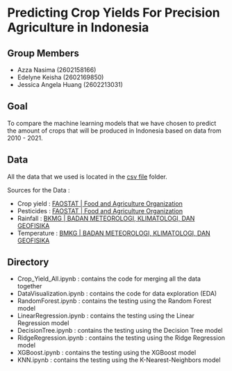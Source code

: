 # Predicting Crop Yields For Precision Agriculture in Indonesia

## Group Members

- Azza Nasima	(2602158166)
- Edelyne Keisha (2602169850)
- Jessica Angela Huang (2602213031)

## Goal

To compare the machine learning models that we have chosen to predict the amount of crops that will be produced in Indonesia based on data from 2010 - 2021.

## Data
All the data that we used is located in the [csv file](https://github.com/edeliciouso/Predicting-Crop-Yields/tree/1ec1d58b85377390a8dffb3491bec025482edcbf/csv%20file) folder.

Sources for the Data :
- Crop yield : [FAOSTAT | Food and Agriculture Organization](https://www.fao.org/faostat/en/#data/QCL)
- Pesticides : [FAOSTAT | Food and Agriculture Organization](https://www.fao.org/faostat/en/#data/RP)
- Rainfall : [BKMG | BADAN METEOROLOGI, KLIMATOLOGI, DAN GEOFISIKA](https://jakarta.bps.go.id/indicator/151/373/2/curah-hujan-di-stasiun-kemayoran-menurut-bulan.html)
- Temperature : [BMKG | BADAN METEOROLOGI, KLIMATOLOGI, DAN GEOFISIKA](https://www.bmkg.go.id/iklim/?p=ekstrem-perubahan-iklim)

## Directory

- Crop_Yield_All.ipynb : contains the code for merging all the data together
- DataVisualization.ipynb : contains the code for data exploration (EDA)
- RandomForest.ipynb : contains the testing using the Random Forest model
- LinearRegression.ipynb : contains the testing using the Linear Regression model
- DecisionTree.ipynb : contains the testing using the Decision Tree model
- RidgeRegression.ipynb : contains the testing using the Ridge Regression model
- XGBoost.ipynb : contains the testing using the XGBoost model
- KNN.ipynb : contains the testing using the K-Nearest-Neighbors model
